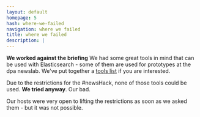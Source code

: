 ```yaml
---
layout: default
homepage: 5
hash: where-we-failed
navigation: where we failed
title: where we failed
description: |
---
```


**We worked against the briefing** We had some great tools in mind that can be used with Elasticsearch - some of them are used for prototypes at the dpa newslab. We've put together a [tools list](tools/) if you are interested. 

Due to the restrictions for the #newsHack, none of those tools could be used. **We tried anyway**. Our bad.

Our hosts were very open to lifting the restrictions as soon as we asked them - but it was not possible. 

